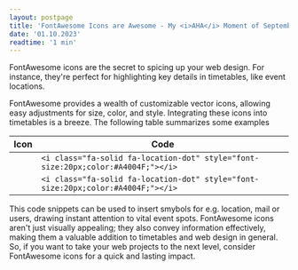 ```yaml
---
layout: postpage
title: 'FontAwesome Icons are Awesome - My <i>AHA</i> Moment of September 2023'
date: '01.10.2023'
readtime: '1 min'
---
```


<span class="dropcap">F</span>ontAwesome icons are the secret to spicing up your web design. 
For instance, they're perfect for highlighting key details in timetables, like event locations.

FontAwesome provides a wealth of customizable vector icons, allowing easy adjustments for size, color, and style.
Integrating these icons into timetables is a breeze. 
The following table summarizes some examples

Icon | Code |
--- | --- |
<i class="fa-solid fa-location-dot" style="font-size:20px;color:#A4004F;"></i> |  `<i class="fa-solid fa-location-dot" style="font-size:20px;color:#A4004F;"></i>` | 
<i class="fa-solid fa-location-dot" style="font-size:20px;color:#A4004F;"></i> |  `<i class="fa-solid fa-location-dot" style="font-size:20px;color:#A4004F;"></i>` | 

This code snippets can be used to insert smybols for e.g. location, mail or users, drawing instant attention to vital event spots. 
FontAwesome icons aren't just visually appealing; they also convey information effectively, making them a valuable addition to timetables and web design in general.
So, if you want to take your web projects to the next level, consider FontAwesome icons for a quick and lasting impact.


